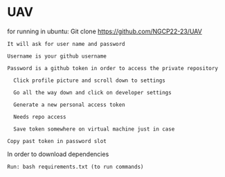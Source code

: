 # UAV

for running in ubuntu:
    Git clone https://github.com/NGCP22-23/UAV  

    It will ask for user name and password 

    Username is your github username 

    Password is a github token in order to access the private repository 

      Click profile picture and scroll down to settings 

      Go all the way down and click on developer settings 

      Generate a new personal access token 

      Needs repo access 

      Save token somewhere on virtual machine just in case 

    Copy past token in password slot  

In order to download dependencies 

    Run: bash requirements.txt (to run commands) 
